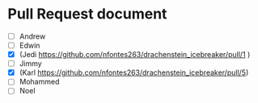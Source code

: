 # Pull Request document
- [ ] Andrew
- [ ] Edwin
- [x] (Jedi https://github.com/nfontes263/drachenstein_icebreaker/pull/1 )
- [ ] Jimmy
- [X] (Karl https://github.com/nfontes263/drachenstein_icebreaker/pull/5)
- [ ] Mohammed
- [ ] Noel
